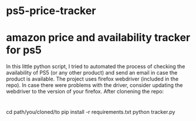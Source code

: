 # ps5-price-tracker
# amazon price and availability tracker for ps5
In this little python script, I tried to automated the process of checking the availability of PS5 (or any other product) and send an email in case the product is available.
The project uses firefox webdriver (included in the repo). In case there were problems with the driver, consider updating the webdriver to the version of your firefox.
After clonening the repo:
#
  cd path/you/cloned/to
  pip install -r requirements.txt
  python tracker.py

